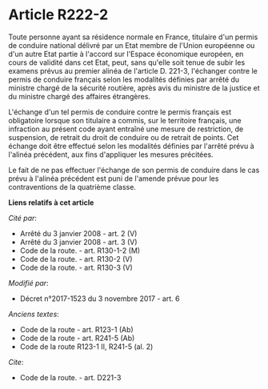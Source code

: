 # Article R222-2

Toute personne ayant sa résidence normale en France, titulaire d'un permis de conduire national délivré par un Etat membre de
l'Union européenne ou d'un autre Etat partie à l'accord sur l'Espace économique européen, en cours de validité dans cet Etat,
peut, sans qu'elle soit tenue de subir les examens prévus au premier alinéa de l'article D. 221-3, l'échanger contre le
permis de conduire français selon les modalités définies par arrêté du ministre chargé de la sécurité routière, après avis du
ministre de la justice et du ministre chargé des affaires étrangères.

L'échange d'un tel permis de conduire contre le permis français est obligatoire lorsque son titulaire a commis, sur le
territoire français, une infraction au présent code ayant entraîné une mesure de restriction, de suspension, de retrait du
droit de conduire ou de retrait de points. Cet échange doit être effectué selon les modalités définies par l'arrêté prévu à
l'alinéa précédent, aux fins d'appliquer les mesures précitées.

Le fait de ne pas effectuer l'échange de son permis de conduire dans le cas prévu à l'alinéa précédent est puni de l'amende
prévue pour les contraventions de la quatrième classe.

**Liens relatifs à cet article**

_Cité par_:

  - Arrêté du 3 janvier 2008 - art. 2 (V)
  - Arrêté du 3 janvier 2008 - art. 3 (V)
  - Code de la route. - art. R130-1-2 (M)
  - Code de la route. - art. R130-2 (V)
  - Code de la route. - art. R130-3 (V)

_Modifié par_:

  - Décret n°2017-1523 du 3 novembre 2017 - art. 6

_Anciens textes_:

  - Code de la route - art. R123-1 (Ab)
  - Code de la route - art. R241-5 (Ab)
  - Code de la route R123-1 II, R241-5 (al. 2)

_Cite_:

  - Code de la route. - art. D221-3
